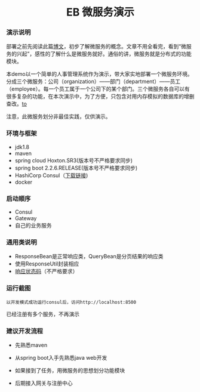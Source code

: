 <h1 align="center">EB 微服务演示</h1>

### 演示说明

部署之前先阅读此篇[博文](https://gudaoxuri.gitbook.io/microservices-architecture/)，初步了解微服务的概念。文章不用全看完，看到“微服务的兴起”，感性的了解什么是微服务就好。通俗的讲，微服务就是分布式的功能模块。	

本demo以一个简单的人事管理系统作为演示，带大家实地部署一个微服务环境。分成三个微服务：公司（organization）——部门（department）——员工（employee）。每一个员工属于一个公司下的某个部门。三个微服务各自可以有很多复杂的功能，在本次演示中，为了方便，只包含对用内存模拟的数据库的增删查改。[to](#建议开发流程)

注意，此微服务划分非最佳实践，仅供演示。

### 环境与框架

* jdk1.8
* maven
* spring cloud Hoxton.SR3(版本号不严格要求同步)
* spring boot 2.2.6.RELEASE(版本号不严格要求同步)
* HashiCorp Consul（[下载链接](https://www.consul.io/downloads))
* docker

### 启动顺序

* Consul
* Gateway
* 自己的业务服务

### 通用类说明

* ResponseBean是正常响应类，QueryBean是分页结果的响应类
* 使用ResponseUtil封装相应
* [响应状态码](https://developer.mozilla.org/zh-CN/docs/Web/HTTP/Status)（不严格要求）

### 运行截图

	以开发模式成功运行consul后，访问http://localhost:8500



  已经注册有多个服务，不再演示

### 建议开发流程

* 先熟悉maven

* 从spring boot入手先熟悉java web开发
* 如果接到了任务，用微服务的思想划分功能模块
* 后期接入网关与注册中心